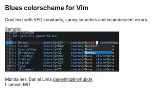 Blues colorscheme for Vim
--------------------------

Cool text with VFD constants, sunny searches and
incandescent errors.

Sample:  
![](sample.gif)

Maintainer: Daniel Lima <danielm@tinyhub.tk>  
License: MIT
